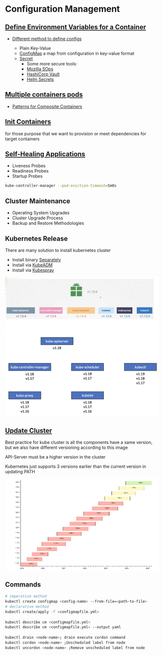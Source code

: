 # Configuration Management

## [Define Environment Variables for a Container][Def-Env-Var-For-a-Container]

- [Different method to define configs][Diff-methd-to-def-conf]

  - Plain Key-Value
  - [ConfigMap] a map from configuration in key-value format
  - [Secret]
    - Some more secure tools:
    - [Mozilla SOps][Mozilla-SOps]
    - [HashiCorp Vault][HashiCorp-Vault]
    - [Helm Secrets][Helm-Secrets]

## [Multiple containers pods][Multiple-containers-pods]

- [Patterns for Composite Containers][Ptrns-for-Cmpsit-Cont]

## [Init Containers][Init-Containers]

for those purpose that we want to provision or meet dependencies for target containers

## [Self-Healing Applications][Self-Healing-Apps]

- Liveness  Probes
- Readiness Probes
- Startup   Probes

```bash
kube-controller-manager --pod-eviction-timeout=5m0s
```

## Cluster Maintenance

- Operating System Upgrades
- Cluster Upgrade Process
- Backup and Restore Methodologies

## Kubernetes Release

There are many solution to install kubernetes cluster

- Install binary [Separately]
- Install via [KubeADM]
- Install via [Kubespray]

![kube-components]
![cluster-versioning]

## [Update Cluster][update-cluster]

Best practice for kube cluster is all the components have a same version,
but we also have different versioning according to this image

API-Server must be a higher version in the cluster

Kubernetes just supports 3 versions earlier than the current version in updating PATH

![Update-patch-policy]

## Commands

```bash
# imperative method
kubectl create configmap <config-name> --from-file=<path-to-file>
# declarative method
kubectl create/apply -f <configmapfile.yml>

kubectl describe cm <configmapfile.yml>
kubectl describe cm <configmapfile.yml> --output yaml

kubectl drain <node-name>; drain execute cordon command
kubectl cordon <node-name> ;Unscheduled label from node
kubectl uncordon <node-name> ;Remove unscheduled label from node
```
<!-- http links -->
[Def-Env-Var-For-a-Container]: https://kubernetes.io/docs/tasks/inject-data-application/define-environment-variable-container/

[Diff-methd-to-def-conf]: https://kubernetes.io/docs/tasks/inject-data-application/define-environment-variable-container/

[ConfigMap]: https://kubernetes.io/docs/tasks/configure-pod-container/configure-pod-configmap/#configure-all-key-value-pairs-in-a-configmap-as-container-environment-variables

[Secret]: https://kubernetes.io/docs/tasks/inject-data-application/distribute-credentials-secure/#configure-all-key-value-pairs-in-a-secret-as-container-environment-variables

[Mozilla-SOps]: https://github.com/getsops/sops
[HashiCorp-Vault]: https://www.vaultproject.io/
[Helm-Secrets]: https://github.com/jkroepke/helm-secrets

[Multiple-containers-pods]: https://kubernetes.io/docs/concepts/workloads/pods/#how-pods-manage-multiple-containers

[Ptrns-for-Cmpsit-Cont]: https://kubernetes.io/blog/2015/06/the-distributed-system-toolkit-patterns/

[Init-Containers]: https://kubernetes.io/docs/concepts/workloads/pods/init-containers/

[Self-Healing-Apps]: https://kubernetes.io/docs/tasks/configure-pod-container/configure-liveness-readiness-startup-probes/

[Separately]: https://github.com/kelseyhightower/kubernetes-the-hard-way

[KubeADM]: https://kubernetes.io/docs/setup/production-environment/tools/kubeadm/create-cluster-kubeadm/

[Kubespray]: https://github.com/kubespray

[update-cluster]: https://kubernetes.io/docs/tasks/administer-cluster/cluster-upgrade/

<!-- image links -->
[kube-components]: ../../../assets/kuber/babaei/S05-k8s-release.png
[cluster-versioning]: ../../../assets/kuber/babaei/S05-k8s-cluster-versioning.png
[Update-patch-policy]: ../../../assets/kuber/babaei/S05-k8s-version-update-support.png
